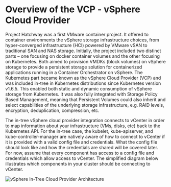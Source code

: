# Overview of the VCP - vSphere Cloud Provider

Project Hatchway was a first VMware container project. It offered to container environments the vSphere storage infrastructure choices, from hyper-converged infrastructure (HCI) powered by VMware vSAN to traditional SAN and NAS storage. Initially, the project included two distinct parts – one focusing on docker container volumes and the other focusing on Kubernetes. Both aimed to provision VMDKs (block volumes) on vSphere storage to provide a persistent storage solution for containerized applications running in a Container Orchestrator on vSphere. The Kubernetes part became known as the vSphere Cloud Provider (VCP) and was included in-tree in Kubernetes distributions since Kubernetes version v1.6.5. This enabled both static and dynamic consumption of vSphere storage from Kubernetes. It was also fully integrated with Storage Policy Based Management, meaning that Persistent Volumes could also inherit and select capabilities of the underlying storage infrastructure, e.g. RAID levels, encryption, deduplication, compression, etc.

The in-tree vSphere cloud provider integration connects to vCenter in order to map information about your infrastructure (VMs, disks, etc) back to the Kubernetes API. For the in-tree case, the kubelet, kube-apiserver, and kube-controller-manager are natively aware of how to connect to vCenter if it is provided with a valid config file and credentials. What the config file should look like and how the credentials are shared will be covered later. For now, assume that every component has access to a config file and credentials which allow access to vCenter. The simplified diagram below illustrates which components in your cluster should be connecting to vCenter.

![vSphere In-Tree Cloud Provider Architecture](https://github.com/kubernetes/cloud-provider-vsphere/raw/master/docs/images/vsphere-in-tree-architecture.png "vSphere In-Tree Cloud Provider Architecture")
